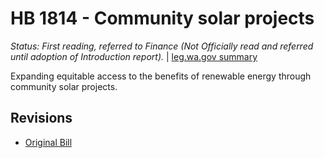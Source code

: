 # HB 1814 - Community solar projects
*Status: First reading, referred to Finance (Not Officially read and referred until adoption of Introduction report).* | [leg.wa.gov summary](https://app.leg.wa.gov/billsummary?BillNumber=1814&Year=2021)

Expanding equitable access to the benefits of renewable energy through community solar projects.

## Revisions
* [Original Bill](1/)